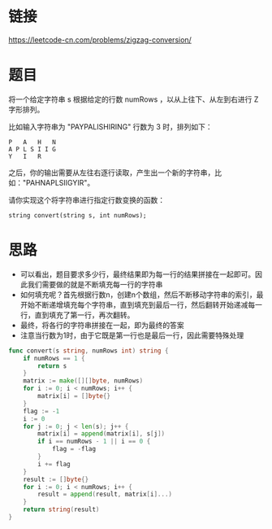 # 链接
https://leetcode-cn.com/problems/zigzag-conversion/
# 题目
将一个给定字符串 s 根据给定的行数 numRows ，以从上往下、从左到右进行 Z 字形排列。

比如输入字符串为 "PAYPALISHIRING" 行数为 3 时，排列如下：
```
P   A   H   N
A P L S I I G
Y   I   R
```
之后，你的输出需要从左往右逐行读取，产生出一个新的字符串，比如："PAHNAPLSIIGYIR"。

请你实现这个将字符串进行指定行数变换的函数：
```
string convert(string s, int numRows);
```
# 思路
- 可以看出，题目要求多少行，最终结果即为每一行的结果拼接在一起即可。因此我们需要做的就是不断填充每一行的字符串
- 如何填充呢？首先根据行数n，创建n个数组，然后不断移动字符串的索引，最开始不断递增填充每个字符串，直到填充到最后一行，然后翻转开始递减每一行，直到填充了第一行，再次翻转。
- 最终，将各行的字符串拼接在一起，即为最终的答案
- 注意当行数为1时，由于它既是第一行也是最后一行，因此需要特殊处理

```go
func convert(s string, numRows int) string {
    if numRows == 1 {
        return s
    }
    matrix := make([][]byte, numRows)
    for i := 0; i < numRows; i++ {
        matrix[i] = []byte{}
    }
    flag := -1
    i := 0
    for j := 0; j < len(s); j++ {
        matrix[i] = append(matrix[i], s[j])
        if i == numRows - 1 || i == 0 {
            flag = -flag
        }
        i += flag
    }
    result := []byte{}
    for i := 0; i < numRows; i++ {
        result = append(result, matrix[i]...)
    }
    return string(result)
}
```
